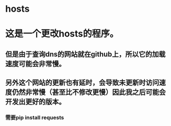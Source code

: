 # hosts
# 这是一个更改hosts的程序。
## 但是由于查询dns的网站就在github上，所以它的加载速度可能会非常慢。
## 另外这个网站的更新也有延时，会导致未更新时访问速度仍然非常慢（甚至比不修改更慢）因此我之后可能会开发出更好的版本。
### 需要pip install requests
